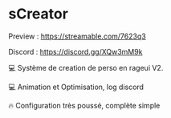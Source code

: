 # sCreator

Preview : https://streamable.com/7623q3

Discord : https://discord.gg/XQw3mM9k

💻 Système de creation de perso en rageui V2.

💻 Animation et Optimisation, log discord

🔥 Configuration très poussé, complète simple
